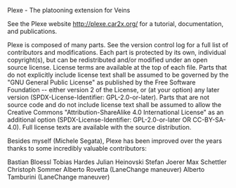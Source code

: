
Plexe - The platooning extension for Veins

See the Plexe website <http://plexe.car2x.org/> for a tutorial, documentation,
and publications.

Plexe is composed of many parts. See the version control log for a full list of
contributors and modifications. Each part is protected by its own, individual
copyright(s), but can be redistributed and/or modified under an open source
license. License terms are available at the top of each file. Parts that do not
explicitly include license text shall be assumed to be governed by the "GNU
General Public License" as published by the Free Software Foundation -- either
version 2 of the License, or (at your option) any later version
(SPDX-License-Identifier: GPL-2.0-or-later). Parts that are not source code and
do not include license text shall be assumed to allow the Creative Commons
"Attribution-ShareAlike 4.0 International License" as an additional option
(SPDX-License-Identifier: GPL-2.0-or-later OR CC-BY-SA-4.0). Full license texts
are available with the source distribution.

Besides myself (Michele Segata), Plexe has been improved over the years thanks
to some incredibly valuable contributors:

Bastian Bloessl
Tobias Hardes
Julian Heinovski
Stefan Joerer
Max Schettler
Christoph Sommer
Alberto Rovetta (LaneChange maneuver)
Alberto Tamburini (LaneChange maneuver)
